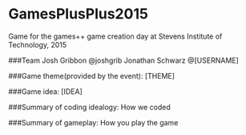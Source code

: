 # GamesPlusPlus2015
Game for the games++ game creation day at Stevens Institute of Technology, 2015

###Team
  Josh Gribbon @joshgrib
  Jonathan Schwarz @[USERNAME]

###Game theme(provided by the event): [THEME]

###Game idea: [IDEA]

###Summary of coding idealogy:
  How we coded
  
###Summary of gameplay:
  How you play the game
